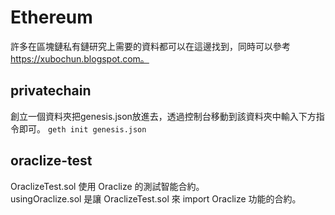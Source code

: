 # Ethereum
許多在區塊鏈私有鏈研究上需要的資料都可以在這邊找到，同時可以參考 https://xubochun.blogspot.com。
## privatechain
創立一個資料夾把genesis.json放進去，透過控制台移動到該資料夾中輸入下方指令即可。
                `geth init genesis.json`
## oraclize-test
OraclizeTest.sol 使用 Oraclize 的測試智能合約。  
usingOraclize.sol 是讓 OraclizeTest.sol 來 import Oraclize 功能的合約。  